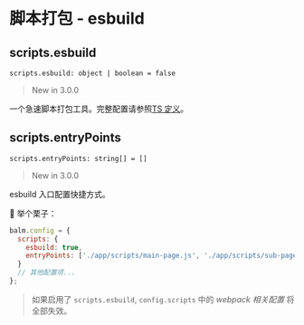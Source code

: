 # 脚本打包 - esbuild

## scripts.esbuild

`scripts.esbuild: object | boolean = false`

> New in 3.0.0

一个急速脚本打包工具。完整配置请参照[TS 定义](https://github.com/evanw/esbuild/blob/master/lib/types.ts)。

## scripts.entryPoints

`scripts.entryPoints: string[] = []`

> New in 3.0.0

esbuild 入口配置快捷方式。

:chestnut: 举个栗子：

```js
balm.config = {
  scripts: {
    esbuild: true,
    entryPoints: ['./app/scripts/main-page.js', './app/scripts/sub-page.js']
  }
  // 其他配置项...
};
```

> 如果启用了 `scripts.esbuild`, `config.scripts` 中的 _webpack 相关配置_ 将全部失效。
